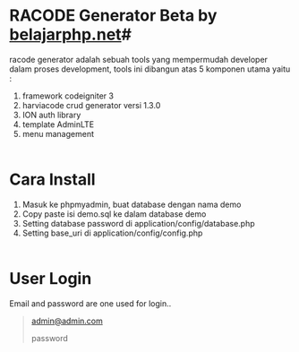 # RACODE Generator Beta by [belajarphp.net](http://belajarphp.net)#
racode generator adalah sebuah tools yang mempermudah developer dalam proses development,
tools ini dibangun atas 5 komponen utama yaitu : <br>
1. framework codeigniter 3<br>
2. harviacode crud generator versi 1.3.0<br>
3. ION auth library<br>
4. template AdminLTE<br>
5. menu management<br><br>

# Cara Install
1. Masuk ke phpmyadmin, buat database dengan nama demo<br>
2. Copy paste isi demo.sql ke dalam database demo<br>
3. Setting database password di application/config/database.php<br>
4. Setting base_uri di application/config/config.php<br><br>

# User Login
Email and  password are one used for login..
> admin@admin.com
>
> password
